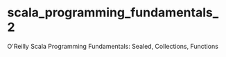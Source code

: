 # scala_programming_fundamentals_2
O'Reilly Scala Programming Fundamentals: Sealed, Collections, Functions
